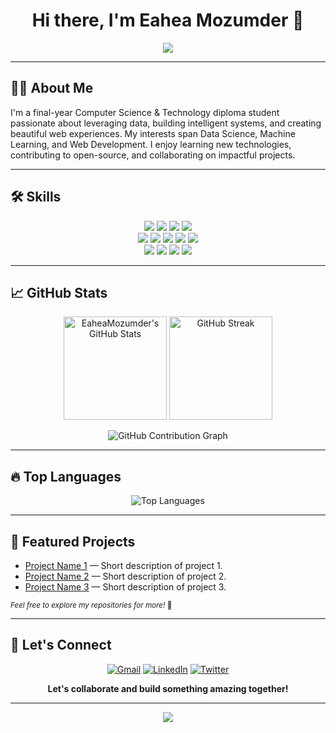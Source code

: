 <!-- Profile README for Eahea Mozumder -->

<h1 align="center">Hi there, I'm Eahea Mozumder 👋</h1>
<p align="center">
  <img src="https://readme-typing-svg.demolab.com/?lines=Computer+Science+Student;Data+Science+Enthusiast;Machine+Learning+Explorer;Web+Designer&center=true&width=400&height=60">
</p>

---

## 👨‍💻 About Me

I'm a final-year Computer Science & Technology diploma student passionate about leveraging data, building intelligent systems, and creating beautiful web experiences. My interests span Data Science, Machine Learning, and Web Development. I enjoy learning new technologies, contributing to open-source, and collaborating on impactful projects.

---

## 🛠️ Skills

<p align="center">
  <!-- Programming Languages -->
  <img src="https://img.shields.io/badge/Python-3776AB.svg?style=for-the-badge&logo=python&logoColor=white" />
  <img src="https://img.shields.io/badge/JavaScript-F7DF1E.svg?style=for-the-badge&logo=javascript&logoColor=black" />
  <img src="https://img.shields.io/badge/C++-00599C.svg?style=for-the-badge&logo=cplusplus&logoColor=white" />
  <img src="https://img.shields.io/badge/SQL-4479A1.svg?style=for-the-badge&logo=mysql&logoColor=white" />
  <br/>
  <!-- Frameworks & Libraries -->
  <img src="https://img.shields.io/badge/React-20232A.svg?style=for-the-badge&logo=react&logoColor=61DAFB" />
  <img src="https://img.shields.io/badge/Node.js-339933.svg?style=for-the-badge&logo=nodedotjs&logoColor=white" />
  <img src="https://img.shields.io/badge/Flask-000000.svg?style=for-the-badge&logo=flask&logoColor=white" />
  <img src="https://img.shields.io/badge/Pandas-150458.svg?style=for-the-badge&logo=pandas&logoColor=white" />
  <img src="https://img.shields.io/badge/Scikit--Learn-F7931E.svg?style=for-the-badge&logo=scikit-learn&logoColor=white" />
  <br/>
  <!-- Tools -->
  <img src="https://img.shields.io/badge/Git-F05032.svg?style=for-the-badge&logo=git&logoColor=white" />
  <img src="https://img.shields.io/badge/Linux-FCC624.svg?style=for-the-badge&logo=linux&logoColor=black" />
  <img src="https://img.shields.io/badge/VS%20Code-007ACC.svg?style=for-the-badge&logo=visual-studio-code&logoColor=white" />
  <img src="https://img.shields.io/badge/Jupyter-F37626.svg?style=for-the-badge&logo=jupyter&logoColor=white" />
</p>

---

## 📈 GitHub Stats

<p align="center">
  <img src="https://github-readme-stats.vercel.app/api?username=EaheaMozumder&show_icons=true&theme=radical" alt="EaheaMozumder's GitHub Stats" height="165"/>
  <img src="https://github-readme-streak-stats.herokuapp.com/?user=EaheaMozumder&theme=radical" alt="GitHub Streak" height="165"/>
</p>
<p align="center">
  <img src="https://github-readme-activity-graph.vercel.app/graph?username=EaheaMozumder&theme=radical" alt="GitHub Contribution Graph"/>
</p>

---

## 🔥 Top Languages

<p align="center">
  <img src="https://github-readme-stats.vercel.app/api/top-langs/?username=EaheaMozumder&layout=compact&theme=radical" alt="Top Languages"/>
</p>

---

## 🚀 Featured Projects

- [Project Name 1](https://github.com/EaheaMozumder/project-1) — Short description of project 1.
- [Project Name 2](https://github.com/EaheaMozumder/project-2) — Short description of project 2.
- [Project Name 3](https://github.com/EaheaMozumder/project-3) — Short description of project 3.

<sub>*Feel free to explore my repositories for more!* 🚀</sub>

---

## 🤝 Let's Connect

<p align="center">
  <a href="mailto:mdeaheamozumder@gmail.com"><img src="https://img.shields.io/badge/Gmail-D14836.svg?style=for-the-badge&logo=gmail&logoColor=white" alt="Gmail"/></a>
  <a href="https://www.linkedin.com/in/md-eahea-mozumder/"><img src="https://img.shields.io/badge/LinkedIn-0A66C2.svg?style=for-the-badge&logo=linkedin&logoColor=white" alt="LinkedIn"/></a>
  <a href="https://twitter.com/EaheaMozumder"><img src="https://img.shields.io/badge/Twitter-1DA1F2.svg?style=for-the-badge&logo=twitter&logoColor=white" alt="Twitter"/></a>
  <!-- Add more social media links as needed -->
</p>
<p align="center">
  <b>Let's collaborate and build something amazing together!</b>
</p>

---

<p align="center">
  <img src="https://capsule-render.vercel.app/api?type=waving&color=gradient&height=100&section=footer"/>
</p>
